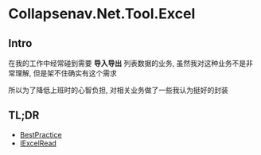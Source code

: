 # Collapsenav.Net.Tool.Excel

## Intro

在我的工作中经常碰到需要 **导入导出** 列表数据的业务, 虽然我对这种业务不是非常理解, 但是架不住确实有这个需求

所以为了降低上班时的心智负担, 对相关业务做了一些我认为挺好的封装

## TL;DR

* [BestPractice](./BestPractice.md)
* [IExcelRead](./IExcelRead.md)
